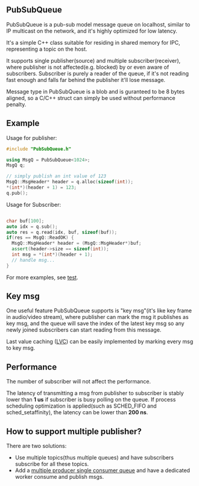 ## PubSubQueue
PubSubQueue is a pub-sub model message queue on localhost, similar to IP multicast on the network, and it's highly optimized for low latency.

It's a simple C++ class suitable for residing in shared memory for IPC, representing a topic on the host.

It supports single publisher(source) and multiple subscriber(receiver), where publisher is not affected(e.g. blocked) by or even aware of subscribers. Subscriber is purely a reader of the queue, if it's not reading fast enough and falls far behind the publisher it'll lose message.

Message type in PubSubQueue is a blob and is guranteed to be 8 bytes aligned, so a C/C++ struct can simply be used without performance penalty.

## Example
Usage for publisher:
```c++
#include "PubSubQueue.h"

using MsgQ = PubSubQueue<1024>;
MsgQ q;

// simply publish an int value of 123
MsgQ::MsgHeader* header = q.alloc(sizeof(int));
*(int*)(header + 1) = 123;
q.pub();
```

Usage for Subscriber:
```c++

char buf[100];
auto idx = q.sub();
auto res = q.read(idx, buf, sizeof(buf));
if(res == MsgQ::ReadOK) {
  MsgQ::MsgHeader* header = (MsgQ::MsgHeader*)buf;
  assert(header->size == sizeof(int));
  int msg = *(int*)(header + 1);
  // handle msg...
}
```
For more examples, see [test](https://github.com/MengRao/IPC_PubSub/tree/master/test).

## Key msg
One useful feature PubSubQueue supports is "key msg"(it's like key frame in audio/video stream), where publisher can mark the msg it publishes as key msg, and the queue will save the index of the latest key msg so any newly joined subscribers can start reading from this message.

Last value caching ([LVC](https://www.safaribooksonline.com/library/view/zeromq/9781449334437/ch05s03.html)) can be easily implemented by marking every msg to key msg.

## Performance
The number of subscriber will not affect the performance. 

The latency of transmitting a msg from publisher to subscriber is stably lower than **1 us** if subscriber is busy polling on the queue. If process scheduling optimization is applied(such as SCHED_FIFO and sched_setaffinity), the latency can be lower than **200 ns**.

## How to support multiple publisher?
There are two solutions:
 * Use multiple topics(thus multiple queues) and have subscribers subscribe for all these topics.
 * Add a [multiple producer single consumer queue](https://github.com/MengRao/MPSC_Queue) and have a dedicated worker consume and publish msgs.
